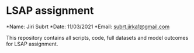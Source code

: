 # LSAP assignment
*Name: Jiri Subrt
*Date: 11/03/2021
*Email: subrt.jirka1@gmail.com

This repository contains all scripts, code, full datasets and model outcomes for LSAP assignment.
